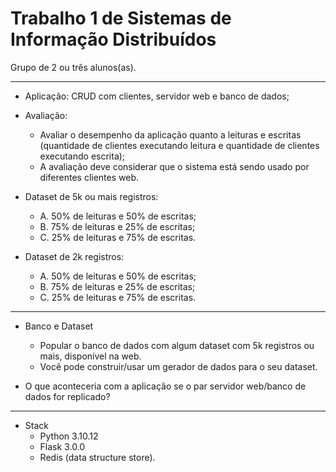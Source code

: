 # Trabalho 1 de Sistemas de Informação Distribuídos

Grupo de 2 ou três alunos(as).

---

* Aplicação: CRUD com clientes, servidor web e banco de dados;
* Avaliação: 
    * Avaliar o desempenho da aplicação quanto a leituras e escritas (quantidade de clientes executando leitura e quantidade de clientes executando escrita);
    * A avaliação deve considerar que o sistema está sendo usado por diferentes clientes web. 

* Dataset de 5k ou mais registros:
    * A. 50% de leituras e 50% de escritas;
    * B. 75% de leituras e 25% de escritas;
    * C. 25% de leituras e 75% de escritas.

* Dataset de 2k registros:
    * A. 50% de leituras e 50% de escritas;
    * B. 75% de leituras e 25% de escritas;
    * C. 25% de leituras e 75% de escritas.

---

* Banco e Dataset 
    * Popular o banco de dados com algum dataset com 5k registros ou mais, disponível na web. 
    * Você pode construir/usar um gerador de dados para o seu dataset.

* O que aconteceria com a aplicação se o par servidor web/banco de dados for replicado?

---

* Stack
    * Python 3.10.12
    * Flask 3.0.0 
    * Redis (data structure store).